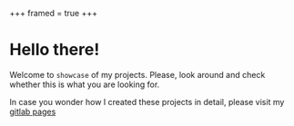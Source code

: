 
+++
framed = true
+++


# Hello there!

Welcome to `showcase` of my projects.
Please, look around and check whether this is what you are looking for.

In case you wonder how I created these projects in detail, please visit my [gitlab pages](https://gitlab.com/yehsunkang)

